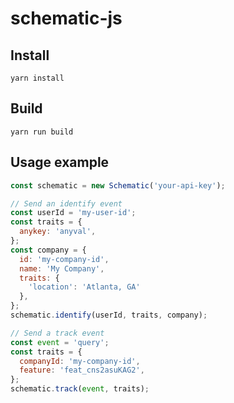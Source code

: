 # schematic-js

## Install

```
yarn install
```

## Build

```
yarn run build
```

## Usage example


```javascript
const schematic = new Schematic('your-api-key');

// Send an identify event
const userId = 'my-user-id';
const traits = {
  anykey: 'anyval',
};
const company = {
  id: 'my-company-id',
  name: 'My Company',
  traits: {
    'location': 'Atlanta, GA'
  },
};
schematic.identify(userId, traits, company);

// Send a track event
const event = 'query';
const traits = {
  companyId: 'my-company-id',
  feature: 'feat_cns2asuKAG2',
};
schematic.track(event, traits);
```
